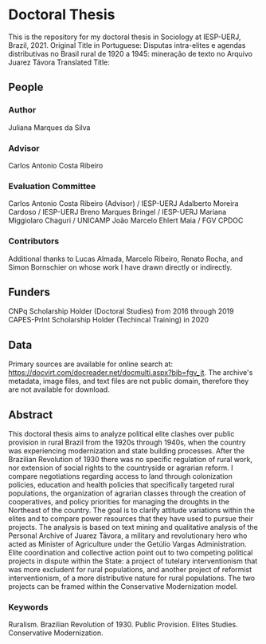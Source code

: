 # Doctoral Thesis
This is the repository for my doctoral thesis in Sociology at IESP-UERJ, Brazil, 2021.
Original Title in Portuguese: Disputas intra-elites e agendas distributivas no Brasil rural de 1920 a 1945: mineração de texto no Arquivo Juarez Távora
Translated Title: 
## People
### Author
Juliana Marques da Silva
### Advisor
Carlos Antonio Costa Ribeiro
### Evaluation Committee
Carlos Antonio Costa Ribeiro (Advisor) / IESP-UERJ
Adalberto Moreira Cardoso / IESP-UERJ
Breno Marques Bringel / IESP-UERJ
Mariana Miggiolaro Chaguri / UNICAMP
João Marcelo Ehlert Maia / FGV CPDOC
### Contributors
Additional thanks to Lucas Almada, Marcelo Ribeiro, Renato Rocha, and Simon Bornschier on whose work I have drawn directly or indirectly. 
## Funders
CNPq Scholarship Holder (Doctoral Studies) from 2016 through 2019
CAPES-PrInt Scholarship Holder (Techincal Training) in 2020
## Data
Primary sources are available for online search at: https://docvirt.com/docreader.net/docmulti.aspx?bib=fgv_jt. The archive's metadata, image files, and text files are not public domain, therefore they are not available for download.
## Abstract
This doctoral thesis aims to analyze political elite clashes over public provision in rural Brazil from the 1920s through 1940s, when the country was experiencing modernization and state building processes. After the Brazilian Revolution of 1930 there was no specific regulation of rural work, nor extension of social rights to the countryside or agrarian reform. I compare negotiations regarding access to land through colonization policies, education and health policies that specifically targeted rural populations, the organization of agrarian classes through the creation of cooperatives, and policy priorities for managing the droughts in the Northeast of the country. The goal is to clarify attitude variations within the elites and to compare power resources that they have used to pursue their projects. The analysis is based on text mining and qualitative analysis of the Personal Archive of Juarez Távora, a military and revolutionary hero who acted as Minister of Agriculture under the Getúlio Vargas Administration. Elite coordination and collective action point out to two competing political projects in dispute within the State: a project of tutelary interventionism that was more excludent for rural populations, and another project of reformist interventionism, of a more distributive nature for rural populations. The two projects can be framed within the Conservative Modernization model.
### Keywords
Ruralism. Brazilian Revolution of 1930. Public Provision. Elites Studies. Conservative Modernization. 

